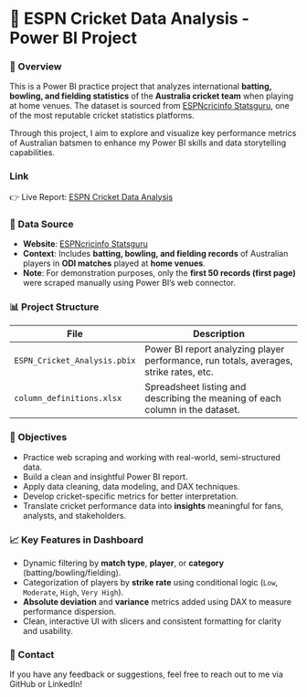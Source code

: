 # 🏏 ESPN Cricket Data Analysis - Power BI Project
### 📌 Overview

This is a Power BI practice project that analyzes international **batting, bowling, and fielding statistics** of the **Australia cricket team** when playing at home venues. The dataset is sourced from [ESPNcricinfo Statsguru](https://stats.espncricinfo.com/ci/engine/stats/index.html), one of the most reputable cricket statistics platforms.

Through this project, I aim to explore and visualize key performance metrics of Australian batsmen to enhance my Power BI skills and data storytelling capabilities.

### Link
👉 Live Report: [ESPN Cricket Data Analysis](https://vinhphuphan.github.io/ESPN_Cricket_Data_Analysis/)

### 🧾 Data Source

* **Website**: [ESPNcricinfo Statsguru](https://stats.espncricinfo.com/ci/engine/stats/index.html?class=2;home_or_away=1;team=2;template=results;type=batting)
* **Context**: Includes **batting, bowling, and fielding records** of Australian players in **ODI matches** played at **home venues**.
* **Note**: For demonstration purposes, only the **first 50 records (first page)** were scraped manually using Power BI’s web connector.

### 📊 Project Structure

| File                         | Description                                                                                  |
| ---------------------------- | -------------------------------------------------------------------------------------------- |
| `ESPN_Cricket_Analysis.pbix` | Power BI report analyzing player performance, run totals, averages, strike rates, etc.       |
| `column_definitions.xlsx`    | Spreadsheet listing and describing the meaning of each column in the dataset.                |

### 🎯 Objectives

* Practice web scraping and working with real-world, semi-structured data.
* Build a clean and insightful Power BI report.
* Apply data cleaning, data modeling, and DAX techniques.
* Develop cricket-specific metrics for better interpretation.
* Translate cricket performance data into **insights** meaningful for fans, analysts, and stakeholders.

### 📈 Key Features in Dashboard

* Dynamic filtering by **match type**, **player**, or **category** (batting/bowling/fielding).
* Categorization of players by **strike rate** using conditional logic (`Low`, `Moderate`, `High`, `Very High`).
* **Absolute deviation** and **variance** metrics added using DAX to measure performance dispersion.
* Clean, interactive UI with slicers and consistent formatting for clarity and usability.

### 📧 Contact

If you have any feedback or suggestions, feel free to reach out to me via GitHub or LinkedIn!
